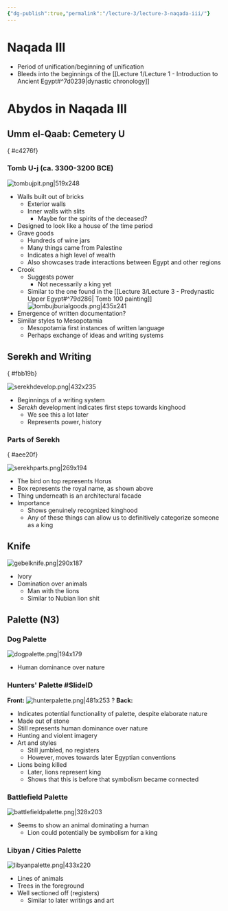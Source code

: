 ```yaml
---
{"dg-publish":true,"permalink":"/lecture-3/lecture-3-naqada-iii/"}
---
```


# Naqada III
- Period of unification/beginning of unification
- Bleeds into the beginnings of the [[Lecture 1/Lecture 1 - Introduction to Ancient Egypt#^7d0239\|dynastic chronology]]
# Abydos in Naqada III
## Umm el-Qaab: Cemetery U
{ #c4276f}


### Tomb U-j (ca. 3300-3200 BCE)
![tombujpit.png|519x248](/img/user/Images/tombujpit.png)
- Walls built out of bricks
	- Exterior walls
	- Inner walls with slits
		- Maybe for the spirits of the deceased?
- Designed to look like a house of the time period
- Grave goods
	- Hundreds of wine jars
	- Many things came from Palestine
	- Indicates a high level of wealth
	- Also showcases trade interactions between Egypt and other regions
- Crook
	- Suggests power
		- Not necessarily a king yet
	- Similar to the one found in the [[Lecture 3/Lecture 3 - Predynastic Upper Egypt#^79d286\| Tomb 100 painting]]
![tombujburialgoods.png|435x241](/img/user/Images/tombujburialgoods.png)
- Emergence of written documentation?
- Similar styles to Mesopotamia
	- Mesopotamia first instances of written language
	- Perhaps exchange of ideas and writing systems

## Serekh and Writing
{ #fbb19b}


![serekhdevelop.png|432x235](/img/user/Images/serekhdevelop.png)
- Beginnings of a writing system
- *Serekh* development indicates first steps towards kinghood
	- We see this a lot later
	- Represents power, history
### Parts of Serekh
{ #aee20f}


![serekhparts.png|269x194](/img/user/Images/serekhparts.png)
- The bird on top represents Horus
- Box represents the royal name, as shown above
- Thing underneath is an architectural facade
- Importance
	- Shows genuinely recognized kinghood
	- Any of these things can allow us to definitively categorize someone as a king

## Knife
![gebelknife.png|290x187](/img/user/Images/gebelknife.png)
- Ivory
- Domination over animals
	- Man with the lions
	- Similar to Nubian lion shit
## Palette (N3)
### Dog Palette
![dogpalette.png|194x179](/img/user/Images/dogpalette.png)
- Human dominance over nature
### Hunters' Palette #SlideID

<span class="hide-in-garden">**Front:**</span>
![hunterpalette.png|481x253](/img/user/Images/hunterpalette.png)
?
<span class="hide-in-garden">**Back:**</span>
- Indicates potential functionality of palette, despite elaborate nature
- Made out of stone
- Still represents human dominance over nature
- Hunting and violent imagery
- Art and styles
	- Still jumbled, no registers
	- However, moves towards later Egyptian conventions
- Lions being killed
	- Later, lions represent king
	- Shows that this is before that symbolism became connected
	
### Battlefield Palette
![battlefieldpalette.png|328x203](/img/user/Images/battlefieldpalette.png)
- Seems to show an animal dominating a human
	- Lion could potentially be symbolism for a king
### Libyan / Cities Palette
![libyanpalette.png|433x220](/img/user/Images/libyanpalette.png)
- Lines of animals
- Trees in the foreground
- Well sectioned off (registers)
	- Similar to later writings and art